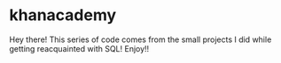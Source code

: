 # khanacademy

Hey there! This series of code comes from the small projects I did while getting reacquainted with SQL! Enjoy!! 
